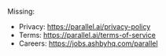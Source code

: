 Missing:

- Privacy: https://parallel.ai/privacy-policy
- Terms: https://parallel.ai/terms-of-service
- Careers: https://jobs.ashbyhq.com/parallel
